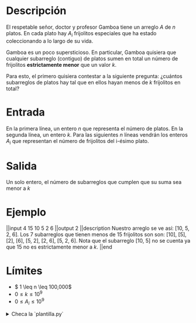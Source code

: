 # Descripción

El respetable señor, doctor y profesor Gamboa tiene un arreglo $A$ de $n$ platos. En cada plato hay $A_i$ frijolitos especiales que ha estado coleccionando a lo largo de su vida.

Gamboa es un poco supersticioso. En particular, Gamboa quisiera que cualquier subarreglo (contiguo) de platos sumen en total un número de frijolitos **estrictamente menor** que un valor $k$.

Para esto, el primero quisiera contestar a la siguiente pregunta: ¿cuántos subarreglos de platos hay tal que en ellos hayan menos de $k$ frijolitos en total?

# Entrada

En la primera línea, un entero $n$ que representa el número de platos.
En la segunda línea, un entero $k$.
Para las siguientes $n$ líneas vendrán los enteros $A_i$ que representan el número de frijolitos del i-ésimo plato.

# Salida

Un solo entero, el número de subarreglos que cumplen que su suma sea menor a $k$

# Ejemplo

||input
4
15
10
5
2
6
||output
2
||description
Nuestro arreglo se ve así: [10, 5, 2, 6].
Los 7 subarreglos que tienen menos de 15 frijolitos son son: [10], [5], [2], [6], [5, 2], [2, 6], [5, 2, 6].
Nota que el subarreglo [10, 5] no se cuenta ya que 15 no es estrictamente menor a $k$.
||end

# Límites

* $ 1 \leq n \leq 100,000$
* $0 \leq k \leq 10^9$
* $0 \leq A_i \leq 10^9$

<details><summary>Checa la `plantilla.py`</summary>

{{plantilla.py}}

</details>